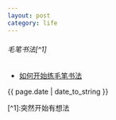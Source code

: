 ```yaml
---
layout: post 
category: life
---
```

###### 毛笔书法[^1]
- [如何开始练毛笔书法](https://www.zhihu.com/question/19748747)
<p>{{ page.date | date_to_string }}</p>
[^1]:突然开始有想法
